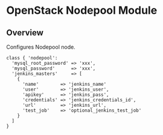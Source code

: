 # OpenStack Nodepool Module

## Overview

Configures Nodepool node.

```puppet
class { 'nodepool':
  'mysql_root_password' => 'xxx',
  'mysql_password'      => 'xxx',
  'jenkins_masters'     => [
    {
      'name'        => 'jenkins_name'
      'user'        => 'jenkins_user',
      'apikey'      => 'jenkins_pass',
      'credentials' => 'jenkins_credentials_id',
      'url'         => 'jenkins_url',
      'test_job'    => 'optional_jenkins_test_job'
    }
  ]
}
```

  
